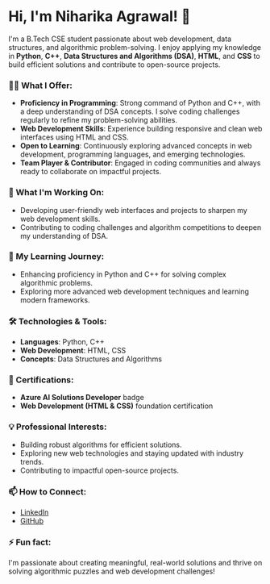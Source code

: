 # Hi, I'm Niharika Agrawal! 👋

I'm a B.Tech CSE student passionate about web development, data structures, and algorithmic problem-solving. I enjoy applying my knowledge in **Python**, **C++**, **Data Structures and Algorithms (DSA)**, **HTML**, and **CSS** to build efficient solutions and contribute to open-source projects.

### 👩‍💻 What I Offer:
- **Proficiency in Programming**: Strong command of Python and C++, with a deep understanding of DSA concepts. I solve coding challenges regularly to refine my problem-solving abilities.
- **Web Development Skills**: Experience building responsive and clean web interfaces using HTML and CSS.
- **Open to Learning**: Continuously exploring advanced concepts in web development, programming languages, and emerging technologies.
- **Team Player & Contributor**: Engaged in coding communities and always ready to collaborate on impactful projects.

### 🔭 What I'm Working On:
- Developing user-friendly web interfaces and projects to sharpen my web development skills.
- Contributing to coding challenges and algorithm competitions to deepen my understanding of DSA.

### 🌱 My Learning Journey:
- Enhancing proficiency in Python and C++ for solving complex algorithmic problems.
- Exploring more advanced web development techniques and learning modern frameworks.

### 🛠 Technologies & Tools:
- **Languages**: Python, C++
- **Web Development**: HTML, CSS
- **Concepts**: Data Structures and Algorithms

### 🎯 Certifications:
- **Azure AI Solutions Developer** badge
- **Web Development (HTML & CSS)** foundation certification

### 💡 Professional Interests:
- Building robust algorithms for efficient solutions.
- Exploring new web technologies and staying updated with industry trends.
- Contributing to impactful open-source projects.

### 📫 How to Connect:
- [LinkedIn](https://www.linkedin.com/in/niharika-agrawal)
- [GitHub](https://github.com/niharika198)

### ⚡ Fun fact:
I'm passionate about creating meaningful, real-world solutions and thrive on solving algorithmic puzzles and web development challenges!
